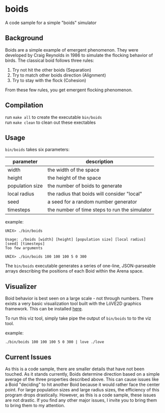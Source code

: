 # boids
A code sample for a simple "boids" simulator

## Background

Boids are a simple example of emergent phenomenon. They were developed by Craig Reynolds in 1986 to simulate the flocking behavior of birds. The classical boid follows three rules:  
1. Try not hit the other boids (Separation)
2. Try to match other boids direction (Alignment)
3. Try to stay with the flock (Cohesion)  

From these few rules, you get emergent flocking phenomenon.

## Compilation
run `make all` to create the executable `bin/boids`  
run `make clean` to clean out these exectables

## Usage
`bin/boids` takes six parameters:

| parameter       | description                                   |
|-----------------|-----------------------------------------------|
| width           | the width of the space                        |
| height          | the height of the space                       |
| population size | the number of boids to generate               |
| local radius    | the radius that boids will consider "local"   |
| seed            | a seed for a random number generator          |
| timesteps       | the number of time steps to run the simulator |

example:
```
UNIX> ./bin/boids  

Usage: ./boids [width] [height] [population size] [local radius] [seed] [timesteps]
Too few arguments  

UNIX> ./bin/boids 100 100 100 5 0 300
```

The `bin/boids` executable generates a series of one-line, JSON-parseable arrays describing the positions of each Boid within the Arena space. 

## Visualizer
Boid behavior is best seen on a large scale - not through numbers. There exists a very basic visualization tool built with the LöVE2D graphics framework. This can be installed [here](https://love2d.org/).

To run this viz tool, simply take pipe the output of `bin/boids` to to the viz tool.

example:
```
./bin/boids 100 100 100 5 0 300 | love ./love  
```

## Current Issues

As this is a code sample, there are smaller details that have not been touched. As it stands currently, Boids determine direction based on a simple average of the three properties described above. This can cause issues like a Boid "deciding" to hit another Boid because it would rather face the center point. For large population sizes and large radius sizes, the efficiency of this program drops drastically. However, as this is a code sample, these issues are not drastic. If you find any other major issues, I invite you to bring them to bring them to my attention.




